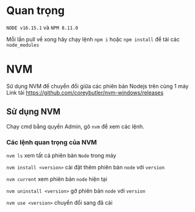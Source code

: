 # Quan trọng
`NODE v16.15.1` và `NPM 8.11.0`

Mỗi lần pull về xong hãy chạy lệnh `npm i` hoặc `npm install` để tải các `node_modules`

# NVM
Sử dụng NVM để chuyển đổi giữa các phiên bản Nodejs trên cùng 1 máy
Link tải https://github.com/coreybutler/nvm-windows/releases
## Sử dụng NVM
Chạy cmd bằng quyền Admin, gõ `nvm` để xem các lệnh.
### Các lệnh quan trọng của NVM
`nvm ls` xem tất cả phiên bản `Node` trong máy

`nvm install <version>` cài đặt thêm phiên bản `node` với `version`

`nvm current` xem phiên bản `node` hiện tại

`nvm uninstall <version>` gỡ phiên bản `node` với `version`

`nvm use <version>` chuyển đổi sang <version> đã cài
